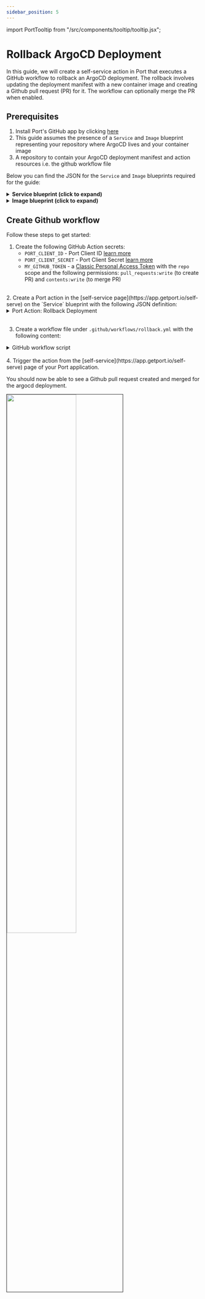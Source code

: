 ```yaml
---
sidebar_position: 5
---
```


import PortTooltip from "/src/components/tooltip/tooltip.jsx";

# Rollback ArgoCD Deployment

In this guide, we will create a self-service action in Port that executes a GitHub workflow to rollback an ArgoCD deployment. The rollback involves updating the deployment manifest with a new container image and creating a Github pull request (PR) for it. The workflow can optionally merge the PR when enabled.

## Prerequisites
1. Install Port's GitHub app by clicking [here](https://github.com/apps/getport-io/installations/new)
2. This guide assumes the presence of a `Service` and `Image` blueprint representing your repository where ArgoCD lives and your container image
3. A repository to contain your ArgoCD deployment manifest and action resources i.e. the github workflow file

Below you can find the JSON for the `Service` and `Image` blueprints required for the guide:

<details>
<summary><b>Service blueprint (click to expand)</b></summary>

```json showLineNumbers
{
  "identifier": "service",
  "title": "Service",
  "icon": "Github",
  "schema": {
    "properties": {
      "readme": {
        "title": "README",
        "type": "string",
        "format": "markdown",
        "icon": "Book"
      },
      "url": {
        "title": "URL",
        "format": "url",
        "type": "string",
        "icon": "Link"
      },
      "language": {
        "icon": "Git",
        "type": "string",
        "title": "Language",
        "enum": [
          "GO",
          "Python",
          "Node",
          "React"
        ],
        "enumColors": {
          "GO": "red",
          "Python": "green",
          "Node": "blue",
          "React": "yellow"
        }
      },
      "slack": {
        "icon": "Slack",
        "type": "string",
        "title": "Slack",
        "format": "url"
      },
      "code_owners": {
        "title": "Code owners",
        "description": "This service's code owners",
        "type": "string",
        "icon": "TwoUsers"
      },
      "type": {
        "title": "Type",
        "description": "This service's type",
        "type": "string",
        "enum": [
          "Backend",
          "Frontend",
          "Library"
        ],
        "enumColors": {
          "Backend": "purple",
          "Frontend": "pink",
          "Library": "green"
        },
        "icon": "DefaultProperty"
      },
      "lifecycle": {
        "title": "Lifecycle",
        "type": "string",
        "enum": [
          "Production",
          "Experimental",
          "Deprecated"
        ],
        "enumColors": {
          "Production": "green",
          "Experimental": "yellow",
          "Deprecated": "red"
        },
        "icon": "DefaultProperty"
      },
      "locked_in_prod": {
        "icon": "DefaultProperty",
        "title": "Locked in Prod",
        "type": "boolean",
        "default": false
      },
      "locked_reason_prod": {
        "icon": "DefaultProperty",
        "title": "Locked Reason Prod",
        "type": "string"
      }
    },
    "required": []
  },
  "mirrorProperties": {},
  "calculationProperties": {},
  "aggregationProperties": {},
  "relations": {}
}
```
</details>


<details>
<summary><b>Image blueprint (click to expand)</b></summary>

```json showLineNumbers
{
  "identifier": "image",
  "description": "This blueprint represents an image",
  "title": "Image",
  "icon": "AWS",
  "schema": {
    "properties": {
      "registryId": {
        "type": "string",
        "title": "Registry ID",
        "description": "The ID of the registry",
        "icon": "DefaultProperty"
      },
      "digest": {
        "type": "string",
        "title": "Image Digest",
        "description": "SHA256 digest of image manifest",
        "icon": "DefaultProperty"
      },
      "tags": {
        "type": "array",
        "title": "Image Tags",
        "description": "List of tags for the image",
        "icon": "DefaultProperty"
      },
      "pushedAt": {
        "type": "string",
        "title": "Pushed At",
        "description": "Date and time the image was pushed to the repository",
        "format": "date-time",
        "icon": "DefaultProperty"
      },
      "lastRecordedPullTime": {
        "type": "string",
        "title": "Last Recorded Pull Time",
        "description": "Date and time the image was last pulled",
        "format": "date-time",
        "icon": "DefaultProperty"
      },
      "triggeredBy": {
        "type": "string",
        "icon": "TwoUsers",
        "title": "Triggered By",
        "description": "The user who triggered the run"
      },
      "commitHash": {
        "type": "string",
        "title": "Commit Hash",
        "icon": "DefaultProperty"
      },
      "pullRequestId": {
        "type": "string",
        "icon": "Git",
        "title": "Pull Request ID"
      },
      "workflowId": {
        "type": "string",
        "title": "Workflow ID",
        "icon": "DefaultProperty"
      },
      "image_branch": {
        "title": "Image branch",
        "type": "string",
        "description": "The git branch associated with the repository used to build the Image"
      }
    },
    "required": []
  },
  "mirrorProperties": {},
  "calculationProperties": {
    "link_to_the_commit": {
      "title": "Link to the commit",
      "calculation": ".commit",
      "type": "string"
    },
    "link_to_the_pr": {
      "title": "Link to the PR",
      "calculation": ".pull",
      "type": "string"
    },
    "link_to_the_ci": {
      "title": "Link to the CI",
      "icon": "DefaultProperty",
      "description": "a link to the build in github workflow where the Image was built",
      "calculation": ".workflowId",
      "type": "string"
    }
  },
  "aggregationProperties": {},
  "relations": {
  }
}
```
</details>

## Create Github workflow

Follow these steps to get started:

1. Create the following GitHub Action secrets:
    - `PORT_CLIENT_ID` - Port Client ID [learn more](/build-your-software-catalog/sync-data-to-catalog/api/#get-api-token)
    - `PORT_CLIENT_SECRET` - Port Client Secret [learn more](/build-your-software-catalog/sync-data-to-catalog/api/#get-api-token)
    - `MY_GITHUB_TOKEN` - a [Classic Personal Access Token](https://github.com/settings/tokens) with the `repo` scope and the following permissions: `pull_requests:write` (to create PR) and `contents:write` (to merge PR)

<br />
2. Create a Port action in the [self-service page](https://app.getport.io/self-serve) on the `Service` blueprint with the following JSON definition:

<details>

  <summary>Port Action: Rollback Deployment</summary>
   :::tip
- `<GITHUB-ORG>` - your GitHub organization or user name.
- `<GITHUB-REPO-NAME>` - your GitHub repository name.
:::


```json showLineNumbers
{
  "identifier": "rollback_deployment",
  "title": "Rollback Deployment",
  "icon": "GithubActions",
  "userInputs": {
    "properties": {
      "image": {
        "icon": "DefaultProperty",
        "title": "Image",
        "type": "string",
        "blueprint": "image",
        "format": "entity"
      },
      "auto_merge": {
        "title": "Auto Merge",
        "type": "boolean",
        "default": false,
        "description": "Whether the created PR should be merged or not"
      }
    },
    "required": [],
    "order": [
      "image",
      "auto_merge"
    ]
  },
  "invocationMethod": {
    "type": "GITHUB",
    "org": "<GITHUB-ORG>",
    "repo": "<GITHUB-REPO-NAME>",
    "workflow": "rollback.yaml",
    "omitUserInputs": false,
    "omitPayload": false,
    "reportWorkflowStatus": true
  },
  "trigger": "DAY-2",
  "requiredApproval": false
}
```

</details>
<br />

3. Create a workflow file under `.github/workflows/rollback.yml` with the following content:

<details>

<summary>GitHub workflow script</summary>

:::note Variable replacement
- `<DEPLOYMENT-MANIFEST-PATH>` - Path to the ArgoCD deployment manifest such as `app/deployment.yaml`.
- `<IMAGE-PROPERTY-PATH>` - Path to where the deployment image is specified in the deployment manifest such as `spec.template.spec.containers[0].image`.
:::

```yaml showLineNumbers title="rollback.yml"
name: Rollback ArgoCD Deployment Image

on:
  workflow_dispatch:
    inputs:
      image:
        description: The new image to use for the rollback
        required: true
        type: string
      auto_merge:
        description: Whether the created PR should be merged automatically
        required: true
        type: boolean
      port_payload:
        required: true
        description: >-
          Port's payload, including details for who triggered the action and
          general context (blueprint, run id, etc...)
jobs:
  rollback-deployment:
    runs-on: ubuntu-latest
    steps:
      - name: Inform execution of request to rollback deployment image
        uses: port-labs/port-github-action@v1
        with:
          clientId: ${{ secrets.PORT_CLIENT_ID }}
          clientSecret: ${{ secrets.PORT_CLIENT_SECRET }}
          baseUrl: https://api.getport.io
          operation: PATCH_RUN
          runId: ${{fromJson(github.event.inputs.port_payload).context.runId}}
          logMessage: "About to rollback deployment image in argocd..."

      - uses: actions/checkout@v3
      - name: Create PR
        id: create-pr
        uses: fjogeleit/yaml-update-action@main
        with:
          valueFile: '<DEPLOYMENT-MANIFEST-PATH>'  ## replace value
          propertyPath: '<IMAGE-PROPERTY-PATH>' ## replace value
          value: '${{ github.event.inputs.image }}'
          commitChange: true
          token: ${{ secrets.MY_GITHUB_TOKEN }}
          targetBranch: main
          masterBranchName: main
          createPR: true
          branch: deployment/${{ fromJson(github.event.inputs.port_payload).context.runId }}
          message: 'Update deployment image to ${{ github.event.inputs.image }}'
          
      - name: Inform Port about pull request creation status - Success
        if: steps.create-pr.outcome == 'success'
        uses: port-labs/port-github-action@v1
        with:
          clientId: ${{ secrets.PORT_CLIENT_ID }}
          clientSecret: ${{ secrets.PORT_CLIENT_SECRET }}
          baseUrl: https://api.getport.io
          operation: PATCH_RUN
          runId: ${{ fromJson(github.event.inputs.port_payload).context.runId }}
          logMessage: |
            'The creation of PR was successful: ${{fromJson(steps.create-pr.outputs.pull_request).html_url}}'
          link: '["${{fromJson(steps.create-pr.outputs.pull_request).html_url}}"]'
      
      - name: Inform Port about pull request creation status - Failure
        if: steps.create-pr.outcome != 'success'
        uses: port-labs/port-github-action@v1
        with:
          clientId: ${{ secrets.PORT_CLIENT_ID }}
          clientSecret: ${{ secrets.PORT_CLIENT_SECRET }}
          baseUrl: https://api.getport.io
          operation: PATCH_RUN
          runId: ${{ fromJson(github.event.inputs.port_payload).context.runId }}
          logMessage: |
            The creation of PR was not successful.
  
      - name: Merge Pull Request
        if: ${{ github.event.inputs.auto_merge == 'true' && steps.create-pr.outcome == 'success' }}
        env:
          GH_TOKEN: ${{ secrets.MY_GITHUB_TOKEN }}
          PR_URL: ${{ fromJson(steps.create-pr.outputs.pull_request).url }}
        run: |
          HTTP_STATUS=$(curl -s -o /dev/null -w "%{http_code}" \
            -X PUT \
            -H "Accept: application/vnd.github+json" \
            -H "Authorization: Bearer $GH_TOKEN" \
            "$PR_URL/merge")

          echo "HTTP Status: $HTTP_STATUS"

          if [ $HTTP_STATUS -eq 200 ]; then
            echo "Pull request merged successfully."
            echo "merge_status=successful" >> $GITHUB_ENV
          else
            echo "Failed to merge PR. HTTP Status: $HTTP_STATUS"
            echo "merge_status=unsuccessful" >> $GITHUB_ENV
          fi

      - name: Inform completion of Argocd rollback into Port
        if: ${{ github.event.inputs.auto_merge == 'true' }}
        uses: port-labs/port-github-action@v1
        with:
          clientId: ${{ secrets.PORT_CLIENT_ID }}
          clientSecret: ${{ secrets.PORT_CLIENT_SECRET }}
          baseUrl: https://api.getport.io
          operation: PATCH_RUN
          runId: ${{fromJson(github.event.inputs.port_payload).context.runId}}
          logMessage: 'Pull request merge was ${{ env.merge_status }}'

```

</details>
<br />
4. Trigger the action from the [self-service](https://app.getport.io/self-serve) page of your Port application.

You should now be able to see a Github pull request created and merged for the argocd deployment.

<img src="/img/sync-data-to-catalog/deploymenetRollbackMerged.png" border="1px" width="60%" />